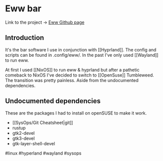 # Eww bar
Link to the project -> [Eww Github page](https://github.com/elkowar/eww)
## Introduction
It's the bar software I use in conjunction with [[Hyprland]]. The config and scripts can be found in .config/eww/. In the past I've only used [[Wayland]] to run eww.

At first I used [[NixOS]] to run eww & hyprland but after a pathetic comeback to NixOS I've decided to switch to [[OpenSuse]] Tumbleweed. The transition was pretty painless. Aside from the undocumented dependencies.
## Undocumented dependencies
These are the packages I had to install on openSUSE to make it work.
- [[SysOps/Git Cheatsheet|git]]
- rustup
- gtk2-devel
- gtk3-devel
- gtk-layer-shell-devel

#linux #hyperland #wayland #sysops 